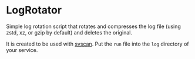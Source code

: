 # LogRotator

Simple log rotation script that rotates and compresses the log file (using zstd, xz, or gzip by default) and deletes the original.

It is created to be used with [svscan](https://cr.yp.to/daemontools/svscan.html). Put the `run` file into the `log` directory of your service.